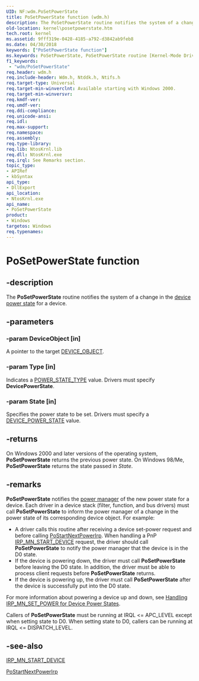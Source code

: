 ```yaml
---
UID: NF:wdm.PoSetPowerState
title: PoSetPowerState function (wdm.h)
description: The PoSetPowerState routine notifies the system of a change in the device power state for a device.
old-location: kernel\posetpowerstate.htm
tech.root: kernel
ms.assetid: 9fff319e-0428-4185-a792-d3842ab9feb8
ms.date: 04/30/2018
keywords: ["PoSetPowerState function"]
ms.keywords: PoSetPowerState, PoSetPowerState routine [Kernel-Mode Driver Architecture], kernel.posetpowerstate, portn_b6d6559d-e4c7-4fa8-b0f2-556b840391f9.xml, wdm/PoSetPowerState
f1_keywords:
 - "wdm/PoSetPowerState"
req.header: wdm.h
req.include-header: Wdm.h, Ntddk.h, Ntifs.h
req.target-type: Universal
req.target-min-winverclnt: Available starting with Windows 2000.
req.target-min-winversvr: 
req.kmdf-ver: 
req.umdf-ver: 
req.ddi-compliance: 
req.unicode-ansi: 
req.idl: 
req.max-support: 
req.namespace: 
req.assembly: 
req.type-library: 
req.lib: NtosKrnl.lib
req.dll: NtosKrnl.exe
req.irql: See Remarks section.
topic_type:
- APIRef
- kbSyntax
api_type:
- DllExport
api_location:
- NtosKrnl.exe
api_name:
- PoSetPowerState
product:
- Windows
targetos: Windows
req.typenames: 
---
```


# PoSetPowerState function


## -description


The <b>PoSetPowerState</b> routine notifies the system of a change in the <a href="https://docs.microsoft.com/windows-hardware/drivers/kernel/device-power-states">device power state</a> for a device.


## -parameters




### -param DeviceObject [in]

A pointer to the target <a href="https://docs.microsoft.com/windows-hardware/drivers/ddi/wdm/ns-wdm-_device_object">DEVICE_OBJECT</a>.


### -param Type [in]

Indicates a <a href="https://docs.microsoft.com/windows-hardware/drivers/ddi/wdm/ne-wdm-_power_state_type">POWER_STATE_TYPE</a> value. Drivers must specify <b>DevicePowerState</b>.


### -param State [in]

Specifies the power state to be set. Drivers must specify a <a href="https://docs.microsoft.com/windows-hardware/drivers/ddi/wudfddi/ne-wudfddi-_device_power_state">DEVICE_POWER_STATE</a> value.


## -returns



On Windows 2000 and later versions of the operating system, <b>PoSetPowerState</b> returns the previous power state. On Windows 98/Me, <b>PoSetPowerState</b> returns the state passed in <i>State</i>.




## -remarks



<b>PoSetPowerState</b> notifies the <a href="https://docs.microsoft.com/windows-hardware/drivers/kernel/power-manager">power manager</a> of the new power state for a device. Each driver in a device stack (filter, function, and bus drivers) must call <b>PoSetPowerState</b> to inform the power manager of a change in the power state of its corresponding device object. For example:

<ul>
<li>
A driver calls this routine after receiving a device set-power request and before calling <a href="https://docs.microsoft.com/windows-hardware/drivers/ddi/ntifs/nf-ntifs-postartnextpowerirp">PoStartNextPowerIrp</a>. When handling a PnP <a href="https://docs.microsoft.com/windows-hardware/drivers/kernel/irp-mn-start-device">IRP_MN_START_DEVICE</a> request, the driver should call <b>PoSetPowerState</b> to notify the power manager that the device is in the D0 state.

</li>
<li>
If the device is powering down, the driver must call <b>PoSetPowerState</b> before leaving the D0 state. In addition, the driver must be able to process client requests before <b>PoSetPowerState</b> returns.

</li>
<li>
If the device is powering up, the driver must call <b>PoSetPowerState</b> after the device is successfully put into the D0 state.

</li>
</ul>
For more information about powering a device up and down, see <a href="https://docs.microsoft.com/windows-hardware/drivers/kernel/handling-irp-mn-set-power-for-device-power-states">Handling IRP_MN_SET_POWER for Device Power States</a>.

Callers of <b>PoSetPowerState</b> must be running at IRQL <= APC_LEVEL except when setting state to D0. When setting state to D0, callers can be running at IRQL <= DISPATCH_LEVEL.




## -see-also




<a href="https://docs.microsoft.com/windows-hardware/drivers/kernel/irp-mn-start-device">IRP_MN_START_DEVICE</a>



<a href="https://docs.microsoft.com/windows-hardware/drivers/ddi/ntifs/nf-ntifs-postartnextpowerirp">PoStartNextPowerIrp</a>
 

 

